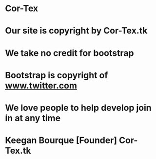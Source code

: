 # Cor-Tex
# Our site is copyright by Cor-Tex.tk
# We take no credit for bootstrap
# Bootstrap is copyright of www.twitter.com
# We love people to help develop join in at any time
#
#
# Keegan Bourque [Founder] Cor-Tex.tk
#

